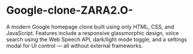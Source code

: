# Google-clone-ZARA2.O-
A modern Google homepage clone built using only HTML, CSS, and JavaScript. Features include a responsive glassmorphic design, voice search using the Web Speech API, dark/light mode toggle, and a settings modal for UI control — all without external frameworks.
